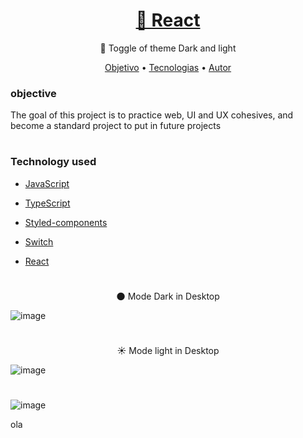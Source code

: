 

<h1 align="center"><a href="https://nodejs.org/en/docs/">🔗 React</a></h1><p align="center">🚀 Toggle of theme Dark and light</p>



<p align="center"><a href="#objetivo">Objetivo</a> •
 <a href="#tecnologias">Tecnologias</a> • 
 <a href="https://github.com/animavita/animavita](https://github.com/deviego/deviego)">Autor</a>

<h3 id="objetivo">objective</h3>
<p> The goal of this project is to practice web, UI and UX cohesives, and become a standard project to put in future projects </p>
 
#

<h3 id="tecnologias"> Technology used</h3>

- [JavaScript](https://developer.mozilla.org/en-US/docs/Web/javascript)

- [TypeScript](https://nodejs.org/en/)

- [Styled-components](https://styled-components.com/docs/advanced)

- [Switch](https://www.npmjs.com/package/switch)

- [React](https://pt-br.reactjs.orgz/)
 #
 
 <p align="center">🌑 Mode Dark in Desktop</p>
 
![image](https://user-images.githubusercontent.com/73961367/187961263-09212daa-e291-4d42-b962-5bc7d958cd81.png)

#
 <p align="center">☀️ Mode light in Desktop</p>
 
![image](https://user-images.githubusercontent.com/73961367/187961361-aca00713-b23a-49cb-94df-b778a9288582.png)

#

<div display="flex">
 
 ![image](https://user-images.githubusercontent.com/73961367/187962830-2a5fd2e2-6ecc-4860-bcb7-f1ecc75d3c64.png)
 
ola
</div>

